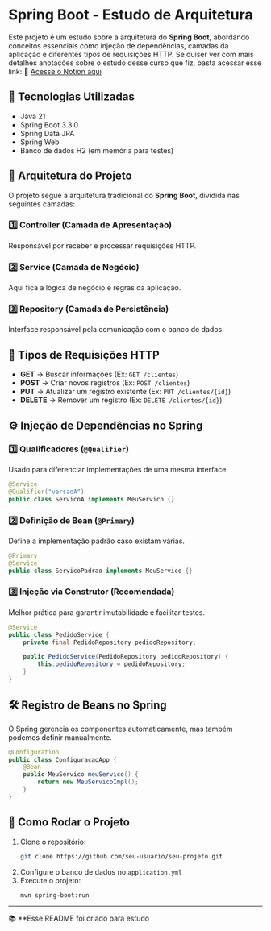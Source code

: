 # Spring Boot - Estudo de Arquitetura

Este projeto é um estudo sobre a arquitetura do **Spring Boot**, abordando conceitos essenciais como injeção de dependências, camadas da aplicação e diferentes tipos de requisições HTTP.
Se quiser ver com mais detalhes anotações sobre o estudo desse curso que fiz, basta acessar esse link:  🚀 [Acesse o Notion aqui](https://www.notion.so/Curso-Spring-Boot-Expert-1aeea5c6578e80b9bc34dd51e2faef02?pvs=4)
## 📌 Tecnologias Utilizadas
- Java 21
- Spring Boot 3.3.0
- Spring Data JPA
- Spring Web
- Banco de dados H2 (em memória para testes)

## 📂 Arquitetura do Projeto

O projeto segue a arquitetura tradicional do **Spring Boot**, dividida nas seguintes camadas:

### 1️⃣ **Controller (Camada de Apresentação)**
Responsável por receber e processar requisições HTTP.


### 2️⃣ **Service (Camada de Negócio)**
Aqui fica a lógica de negócio e regras da aplicação.


### 3️⃣ **Repository (Camada de Persistência)**
Interface responsável pela comunicação com o banco de dados.



## 🔄 Tipos de Requisições HTTP
- **GET** → Buscar informações (Ex: `GET /clientes`)
- **POST** → Criar novos registros (Ex: `POST /clientes`)
- **PUT** → Atualizar um registro existente (Ex: `PUT /clientes/{id}`)
- **DELETE** → Remover um registro (Ex: `DELETE /clientes/{id}`)

## ⚙️ Injeção de Dependências no Spring
### **1️⃣ Qualificadores (`@Qualifier`)**
Usado para diferenciar implementações de uma mesma interface.
```java
@Service
@Qualifier("versaoA")
public class ServicoA implements MeuServico {}
```

### **2️⃣ Definição de Bean (`@Primary`)**
Define a implementação padrão caso existam várias.
```java
@Primary
@Service
public class ServicoPadrao implements MeuServico {}
```

### **3️⃣ Injeção via Construtor (Recomendada)**
Melhor prática para garantir imutabilidade e facilitar testes.
```java
@Service
public class PedidoService {
    private final PedidoRepository pedidoRepository;

    public PedidoService(PedidoRepository pedidoRepository) {
        this.pedidoRepository = pedidoRepository;
    }
}
```

## 🛠️ Registro de Beans no Spring
O Spring gerencia os componentes automaticamente, mas também podemos definir manualmente.
```java
@Configuration
public class ConfiguracaoApp {
    @Bean
    public MeuServico meuServico() {
        return new MeuServicoImpl();
    }
}
```


## 🚀 Como Rodar o Projeto
1. Clone o repositório:
   ```sh
   git clone https://github.com/seu-usuario/seu-projeto.git
   ```
2. Configure o banco de dados no `application.yml`
3. Execute o projeto:
   ```sh
   mvn spring-boot:run
   ```

---
📚 **Esse README foi criado para estudo

